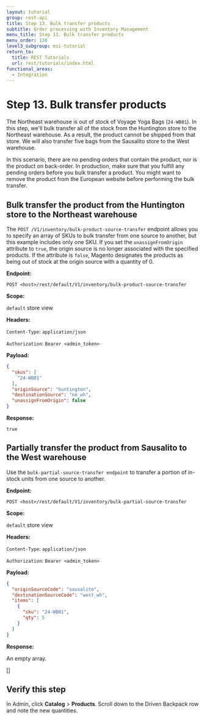 ```yaml
---
layout: tutorial
group: rest-api
title: Step 13. Bulk transfer products
subtitle: Order processing with Inventory Management
menu_title: Step 13. Bulk transfer products
menu_order: 130
level3_subgroup: msi-tutorial
return_to:
  title: REST Tutorials
  url: rest/tutorials/index.html
functional_areas:
  - Integration
--- 
```

 
# Step 13. Bulk transfer products

The Northeast warehouse is out of stock of Voyage Yoga Bags (`24-WB01`). In this step, we'll bulk transfer all of the stock from the Huntington store to the Northeast warehouse. As a result, the product cannot be shipped from that store. We will also transfer five bags from the Sausalito store to the West warehouse.

In this scenario, there are no pending orders that contain the product, nor is the product on back-order. In production, make sure that you fulfill any pending orders before you bulk transfer a product. You might want to remove the product from the European website before performing the bulk transfer.

## Bulk transfer the product from the Huntington store to the Northeast warehouse

The `POST /V1/inventory/bulk-product-source-transfer` endpoint allows you to specify an array of SKUs to bulk transfer from one source to another, but this example includes only one SKU. If you set the `unassignFromOrigin` attribute to `true`, the origin source is no longer associated with the specified products. If the attribute is `false`, Magento designates the products as being out of stock at the origin source with a quantity of 0.

**Endpoint:**

`POST <host>/rest/default/V1/inventory/bulk-product-source-transfer`

**Scope:**

`default` store view

**Headers:**

`Content-Type`: `application/json`

`Authorization`: `Bearer <admin_token>`

**Payload:**

```json
{
  "skus": [
    "24-WB01"
  ],
  "originSource": "huntington",
  "destinationSource": "ne_wh",
  "unassignFromOrigin": false
}
```

**Response:**

`true`

## Partially transfer the product from Sausalito to the West warehouse

Use the `bulk-partial-source-transfer endpoint` to transfer a portion of in-stock units from one source to another.

**Endpoint:**

`POST <host>/rest/default/V1/inventory/bulk-partial-source-transfer`

**Scope:**

`default` store view

**Headers:**

`Content-Type`: `application/json`

`Authorization`: `Bearer <admin_token>`

**Payload:**

```json
{
  "originSourceCode": "sausalito",
  "destinationSourceCode": "west_wh",
  "items": [
    {
      "sku": "24-WB01",
      "qty": 5
    }
  ]
}
```

**Response:**

An empty array.

[]

## Verify this step

In Admin, click **Catalog** > **Products**. Scroll down to the Driven Backpack row and note the new quantities.
